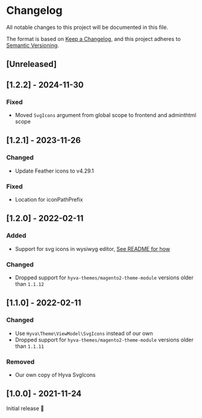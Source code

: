 # Changelog
All notable changes to this project will be documented in this file.

The format is based on [Keep a Changelog](https://keepachangelog.com/en/1.0.0/),
and this project adheres to [Semantic Versioning](https://semver.org/spec/v2.0.0.html).

## [Unreleased]

## [1.2.2] - 2024-11-30
### Fixed
- Moved `SvgIcons` argument from global scope to frontend and adminthtml scope

## [1.2.1] - 2023-11-26
### Changed
- Update Feather icons to v4.29.1

### Fixed
- Location for iconPathPrefix

## [1.2.0] - 2022-02-11
### Added
- Support for svg icons in wysiwyg editor, [See README for how](./README.md)

### Changed
- Dropped support for `hyva-themes/magento2-theme-module` versions older than `1.1.12`

## [1.1.0] - 2022-02-11
### Changed
- Use `Hyva\Theme\ViewModel\SvgIcons` instead of our own
- Dropped support for `hyva-themes/magento2-theme-module` versions older than `1.1.11`

### Removed
- Our own copy of Hyva SvgIcons

## [1.0.0] - 2021-11-24
Initial release 🎉
